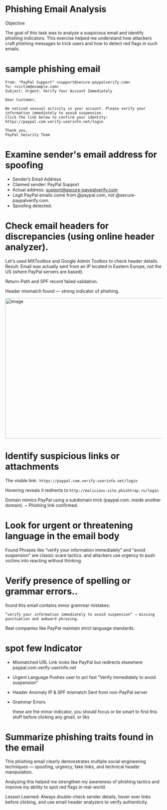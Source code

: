 
# Phishing Email Analysis

Objective

The goal of this task was to analyze a suspicious email and identify phishing indicators.
This exercise helped me understand how attackers craft phishing messages to trick users 
and how to detect red flags in such emails.


# sample phishing email
```
From: "PayPal Support" <support@secure-paypalverify.com>
To: <victim@example.com>
Subject: Urgent: Verify Your Account Immediately

Dear Customer,

We noticed unusual activity in your account. Please verify your information immediately to avoid suspension.  
Click the link below to confirm your identity:  
https://paypal.com.verify-userinfo.net/login  

Thank you,  
PayPal Security Team
```

# Examine sender's email address for spoofing

- Sender’s Email Address
- Claimed sender: PayPal Support
- Actual address: support@secure-paypalverify.com
- Legit PayPal emails come from @paypal.com, not @secure-paypalverify.com.
- Spoofing detected.

# Check email headers for discrepancies (using online header analyzer).

Let's used MXToolbox and Google Admin Toolbox to check header details.
  Result: Email was actually sent from an IP located in Eastern Europe, not the US (where PayPal servers are based).

  Return-Path and SPF record failed validation.

  Header mismatch found — strong indicator of phishing.
  
<img width="1163" height="449" alt="image" src="https://github.com/user-attachments/assets/3977991e-d95a-4357-9bbb-572abd74315f" />

# Identify suspicious links or attachments

  The visible link:``` https://paypal.com.verify-userinfo.net/login```

  Hovering reveals it redirects to ```http://malicious-site.phishtrap.ru/login```

  Domain mimics PayPal using a subdomain trick (paypal.com. inside another domain).
 ~ Phishing link confirmed.

# Look for urgent or threatening language in the email body

  Found Phrases like “verify your information immediately” and “avoid suspension” are classic scare tactics.
  and attackers use urgency to push victims into reacting without thinking.

# Verify presence of spelling or grammar errors..
 found this email contains minor grammar mistakes:

    “verify your information immediately to avoid suspension” → missing punctuation and awkward phrasing.

  Real companies like PayPal maintain strict language standards.


 # spot few  Indicator	

- Mismatched URL	Link looks like PayPal but redirects elsewhere	paypal.com.verify-userinfo.net
- Urgent Language	Pushes user to act fast	“Verify immediately to avoid suspension”
- Header Anomaly	IP & SPF mismatch	Sent from non-PayPal server
- Grammar Errors

  these are the minor indicator, you should focus or be smart to find this stuff before clicking any gmail, or liks

# Summarize phishing traits found in the email

  This phishing email clearly demonstrates multiple social engineering techniques — spoofing, urgency, fake links, and technical header manipulation.

  Analyzing this helped me strengthen my awareness of phishing tactics and improve my ability to spot red flags in real-world.

 Lesson Learned: Always double-check sender details, hover over links before clicking, and use email header analyzers to verify authenticity.


 
